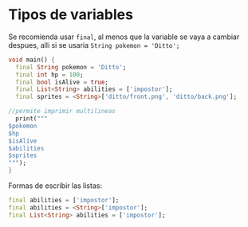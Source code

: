 # Tipos de variables

Se recomienda usar `final`, al menos que la variable se vaya a cambiar
despues, alli si se usaria `String pokemon = 'Ditto';`

```Dart
void main() {
  final String pokemon = 'Ditto';
  final int hp = 100;
  final bool isAlive = true;
  final List<String> abilities = ['impostor'];
  final sprites = <String>['ditto/front.png', 'ditto/back.png'];

//permite imprimir multilineas
  print("""
$pokemon
$hp
$isAlive
$abilities
$sprites
""");
}
```

Formas de escribir las listas:

```Dart
final abilities = ['impostor'];
final abilities = <String>['impostor'];
final List<String> abilities = ['impostor'];

```
